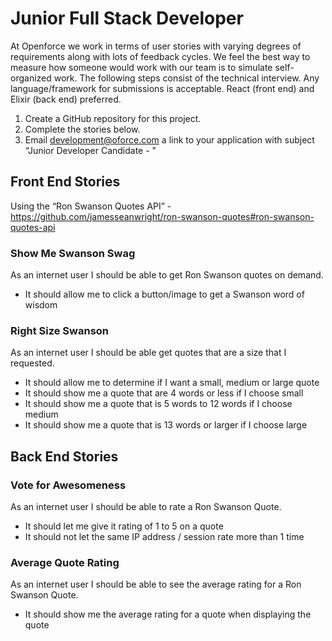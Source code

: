 # Junior Full Stack Developer

At Openforce we work in terms of user stories with varying degrees of requirements along with lots of feedback cycles.  We feel the best way to measure how someone would work with our team is to simulate self-organized work.  The following steps consist of the technical interview.  Any language/framework for submissions is acceptable.  React (front end) and Elixir (back end) preferred.

1. Create a GitHub repository for this project.  
2. Complete the stories below.
3. Email development@oforce.com a link to your application with subject “Junior Developer Candidate - <your first name> <your last name>"

## Front End Stories

Using the “Ron Swanson Quotes API” - https://github.com/jamesseanwright/ron-swanson-quotes#ron-swanson-quotes-api

### Show Me Swanson Swag
As an internet user I should be able to get Ron Swanson quotes on demand.
* It should allow me to click a button/image to get a Swanson word of wisdom

### Right Size Swanson
As an internet user I should be able get quotes that are a size that I requested.
* It should allow me to determine if I want a small, medium or large quote
* It should show me a quote that are 4 words or less if I choose small
* It should show me a quote that is 5 words to 12 words if I choose medium
* It should show me a quote that is 13 words or larger if I choose large


## Back End Stories

### Vote for Awesomeness
As an internet user I should be able to rate a Ron Swanson Quote.
* It should let me give it rating of 1 to 5 on a quote
* It should not let the same IP address / session rate more than 1 time

### Average Quote Rating
As an internet user I should be able to see the average rating for a Ron Swanson Quote.
* It should show me the average rating for a quote when displaying the quote
